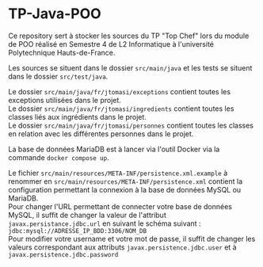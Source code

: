 # TP-Java-POO

Ce repository sert à stocker les sources du TP "Top Chef" lors du module de POO
réalisé en Semestre 4 de L2 Informatique à l'université Polytechnique Hauts-de-France.

Les sources se situent dans le dossier `src/main/java` et les tests se situent dans le dossier `src/test/java`.  

Le dossier `src/main/java/fr/jtomasi/exceptions` contient toutes les exceptions utilisées dans le projet.  
Le dossier `src/main/java/fr/jtomasi/ingredients` contient toutes les classes liés aux ingrédients dans le projet.  
Le dossier `src/main/java/fr/jtomasi/personnes` contient toutes les classes en relation avec les différentes personnes dans le projet.

La base de données MariaDB est à lancer via l'outil Docker via la commande `docker compose up`.  

Le fichier `src/main/resources/META-INF/persistence.xml.example` à renommer en `src/main/resources/META-INF/persistence.xml` contient la configuration permettant la connexion à la base de données MySQL ou MariaDB.  
Pour changer l'URL permettant de connecter votre base de données MySQL, il suffit de changer la valeur de l'attribut `javax.persistance.jdbc.url` en suivant le schéma suivant :  
`jdbc:mysql://ADRESSE_IP_BDD:3306/NOM_DB`  
Pour modifier votre username et votre mot de passe, il suffit de changer les valeurs correspondant aux attributs `javax.persistence.jdbc.user` et à `javax.persistence.jdbc.password`